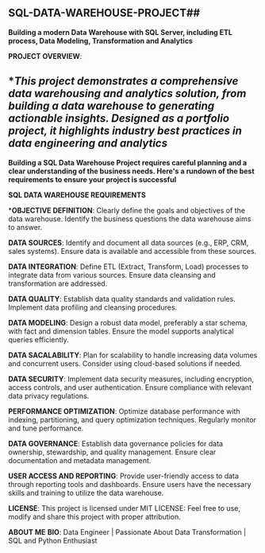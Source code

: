 ## SQL-DATA-WAREHOUSE-PROJECT##

**Building a modern Data Warehouse with SQL Server, including ETL process, Data Modeling, Transformation and Analytics**

**PROJECT OVERVIEW**:

**This project demonstrates a comprehensive data warehousing and analytics solution, from building a data warehouse to generating actionable insights. Designed as a portfolio project, it highlights industry best practices in data engineering and analytics*
-----

**Building a SQL Data Warehouse Project requires careful planning and a clear understanding of the business needs. Here's a rundown of the best requirements to ensure your project is successful**

**SQL DATA WAREHOUSE REQUIREMENTS**

***OBJECTIVE DEFINITION**:
Clearly define the goals and objectives of the data warehouse.
Identify the business questions the data warehouse aims to answer.

**DATA SOURCES**:
Identify and document all data sources (e.g., ERP, CRM, sales systems).
Ensure data is available and accessible from these sources.

**DATA INTEGRATION**:
Define ETL (Extract, Transform, Load) processes to integrate data from various sources.
Ensure data cleansing and transformation are addressed.

**DATA QUALITY**:
Establish data quality standards and validation rules.
Implement data profiling and cleansing procedures.

**DATA MODELING**:
Design a robust data model, preferably a star schema, with fact and dimension tables.
Ensure the model supports analytical queries efficiently.

**DATA SACALABILITY**:
Plan for scalability to handle increasing data volumes and concurrent users.
Consider using cloud-based solutions if needed.

**DATA SECURITY**:
Implement data security measures, including encryption, access controls, and user authentication.
Ensure compliance with relevant data privacy regulations.

**PERFORMANCE OPTIMIZATION**:
Optimize database performance with indexing, partitioning, and query optimization techniques.
Regularly monitor and tune performance.

**DATA GOVERNANCE**:
Establish data governance policies for data ownership, stewardship, and quality management.
Ensure clear documentation and metadata management.

**USER ACCESS AND REPORTING**:
Provide user-friendly access to data through reporting tools and dashboards.
Ensure users have the necessary skills and training to utilize the data warehouse.

**LICENSE**:
This project is licensed under MIT LICENSE: Feel free to use, modify and share this project with proper attribution.

**ABOUT ME**
**BIO**: Data Engineer | Passionate About Data Transformation | SQL and Python Enthusiast
